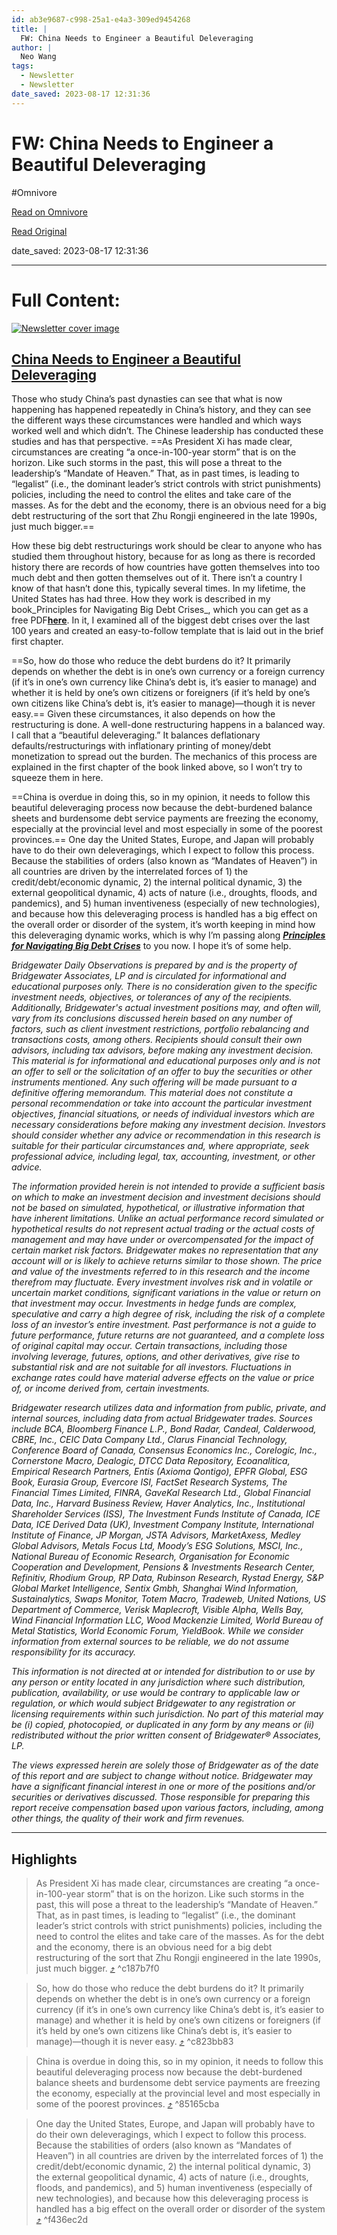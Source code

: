 ```yaml
---
id: ab3e9687-c998-25a1-e4a3-309ed9454268
title: |
  FW: China Needs to Engineer a Beautiful Deleveraging
author: |
  Neo Wang
tags:
  - Newsletter
  - Newsletter
date_saved: 2023-08-17 12:31:36
---
```


# FW: China Needs to Engineer a Beautiful Deleveraging
#Omnivore

[Read on Omnivore](https://omnivore.app/me/fw-china-needs-to-engineer-a-beautiful-deleveraging-18a04568e45)

[Read Original](https://omnivore.app/no_url?q=51dc4064-7a59-46c4-9a12-0c72d6c5693a)

date_saved: 2023-08-17 12:31:36


--- 

# Full Content: 

[![Newsletter cover image](https://proxy-prod.omnivore-image-cache.app/0x0,sP2cUcg5i1dKqmyOq2xezFrTdJycfy3Ue2vsdmci77Ik/https://media.licdn.com/dms/image/D4E12AQHhSc9PvLV1Zg/article-cover_image-shrink_600_2000/0/1692289046873?e=2147483647&v=beta&t=yb5KyHDrSDVPNY6i2byq8mUHmubGd8ubHnd05c8HaoE)](https://www.linkedin.com/comm/pulse/china-needs-engineer-beautiful-deleveraging-ray-dalio?lipi=urn%3Ali%3Apage%3Aemail%5Femail%5Fseries%5Ffollow%5Fnewsletter%5F01%3BO%2Fc3w3reRsSUCjPNHKqcWQ%3D%3D&midToken=AQGE5KqmyjRTnw&midSig=3s8rgpwkkqnWU1&trk=eml-email%5Fseries%5Ffollow%5Fnewsletter%5F01-newsletter%5Fcontent%5Fpreview-0-headline%5F&trkEmail=eml-email%5Fseries%5Ffollow%5Fnewsletter%5F01-newsletter%5Fcontent%5Fpreview-0-headline%5F-null-9vbofk~llfdig38~5a-null-null&eid=9vbofk-llfdig38-5a&otpToken=MTcwYzE4ZTgxMjI2Y2NjMmI0MjQwNGVjNGYxY2U1YmM4NmNiZDY0MjlmYWY4ZDYxNzZjMDA2NmI0NjU5NWRmMWZlZDNkZmJkNjNlZGNkZjY0NDlhY2M0ZTVmMDAxMjMwMjVkYzA2NzA5OWQ1OGE1MmIxOTNmNCwxLDE%3D)

## [China Needs to Engineer a Beautiful Deleveraging ](https://www.linkedin.com/comm/pulse/china-needs-engineer-beautiful-deleveraging-ray-dalio?lipi=urn%3Ali%3Apage%3Aemail%5Femail%5Fseries%5Ffollow%5Fnewsletter%5F01%3BO%2Fc3w3reRsSUCjPNHKqcWQ%3D%3D&midToken=AQGE5KqmyjRTnw&midSig=3s8rgpwkkqnWU1&trk=eml-email%5Fseries%5Ffollow%5Fnewsletter%5F01-newsletter%5Fcontent%5Fpreview-0-title%5F&trkEmail=eml-email%5Fseries%5Ffollow%5Fnewsletter%5F01-newsletter%5Fcontent%5Fpreview-0-title%5F-null-9vbofk~llfdig38~5a-null-null&eid=9vbofk-llfdig38-5a&otpToken=MTcwYzE4ZTgxMjI2Y2NjMmI0MjQwNGVjNGYxY2U1YmM4NmNiZDY0MjlmYWY4ZDYxNzZjMDA2NmI0NjU5NWRmMWZlZDNkZmJkNjNlZGNkZjY0NDlhY2M0ZTVmMDAxMjMwMjVkYzA2NzA5OWQ1OGE1MmIxOTNmNCwxLDE%3D)

Those who study China’s past dynasties can see that what is now happening has happened repeatedly in China’s history, and they can see the different ways these circumstances were handled and which ways worked well and which didn’t. The Chinese leadership has conducted these studies and has that perspective. ==As President Xi has made clear, circumstances are creating “a once-in-100-year storm” that is on the horizon. Like such storms in the past, this
 will pose a threat to the leadership’s “Mandate of Heaven.” That, as in past times, is leading to “legalist” (i.e., the dominant leader’s strict controls with strict punishments) policies, including the need to control the elites and take care of the masses.
 As for the debt and the economy, there is an obvious need for a big debt restructuring of the sort that Zhu Rongji engineered in the late 1990s, just much bigger.== 

How these big debt restructurings work should be clear to anyone who has studied them throughout history, because for as long as there is recorded history there are records of how countries have gotten themselves into too much debt and then gotten themselves out of it. There isn’t a country I know of that hasn’t done this, typically several times. In my lifetime, the United States has had three. How they work is described in my book_Principles for Navigating Big Debt Crises_, which you can get as a free PDF[**here**](https://www.principles.com/big-debt-crises). In it, I examined all of the biggest debt crises over the last 100 years and created an easy-to-follow template that is laid out in the brief first chapter. 

==So, how do those who reduce the debt burdens do it? It primarily depends on whether the debt is in one’s own currency or a foreign currency (if it’s in one’s own currency like China’s debt is,
 it’s easier to manage) and whether it is held by one’s own citizens or foreigners (if it’s held by one’s own citizens like China’s debt is, it’s easier to manage)—though it is never easy.== Given these circumstances, it also depends on how the restructuring is done. A well-done restructuring happens in a balanced way. I call that a “beautiful deleveraging.” It balances deflationary defaults/restructurings with inflationary printing of money/debt monetization to spread out the burden. The mechanics of this process are explained in the first chapter of the book linked above, so I won’t try to squeeze them in here.

==China is overdue in doing this, so in my opinion, it needs to follow this beautiful deleveraging process now because the debt-burdened balance sheets and burdensome debt service payments are freezing
 the economy, especially at the provincial level and most especially in some of the poorest provinces.== One day the United States, Europe, and Japan will probably have to do their own deleveragings, which I expect to follow this process. Because the stabilities of orders (also known as “Mandates of Heaven”) in all countries are driven by the interrelated forces of 1) the credit/debt/economic dynamic, 2) the internal political dynamic, 3) the external geopolitical dynamic, 4) acts of nature (i.e., droughts, floods, and pandemics), and 5) human inventiveness (especially of new technologies), and because how this deleveraging process is handled has a big effect on the overall order or disorder of the system, it’s worth keeping in mind how this deleveraging dynamic works, which is why I’m passing along [ _**Principles for Navigating Big Debt Crises**_](https://www.principles.com/big-debt-crises) to you now. I hope it’s of some help.

_Bridgewater Daily Observations is prepared by and is the property of Bridgewater Associates, LP and is circulated for informational and educational purposes only. There is no consideration given to the specific investment needs, objectives, or tolerances of any of the recipients. Additionally, Bridgewater's actual investment positions may, and often will, vary from its conclusions discussed herein based on any number of factors, such as client investment restrictions, portfolio rebalancing and transactions costs, among others. Recipients should consult their own advisors, including tax advisors, before making any investment decision. This material is for informational and educational purposes only and is not an offer to sell or the solicitation of an offer to buy the securities or other instruments mentioned. Any such offering will be made pursuant to a definitive offering memorandum. This material does not constitute a personal recommendation or take into account the particular investment objectives, financial situations, or needs of individual investors which are necessary considerations before making any investment decision. Investors should consider whether any advice or recommendation in this research is suitable for their particular circumstances and, where appropriate, seek professional advice, including legal, tax, accounting, investment, or other advice._

_The information provided herein is not intended to provide a sufficient basis on which to make an investment decision and investment decisions should not be based on simulated, hypothetical, or illustrative information that have inherent limitations. Unlike an actual performance record simulated or hypothetical results do not represent actual trading or the actual costs of management and may have under or overcompensated for the impact of certain market risk factors. Bridgewater makes no representation that any account will or is likely to achieve returns similar to those shown. The price and value of the investments referred to in this research and the income therefrom may fluctuate. Every investment involves risk and in volatile or uncertain market conditions, significant variations in the value or return on that investment may occur. Investments in hedge funds are complex, speculative and carry a high degree of risk, including the risk of a complete loss of an investor’s entire investment. Past performance is not a guide to future performance, future returns are not guaranteed, and a complete loss of original capital may occur. Certain transactions, including those involving leverage, futures, options, and other derivatives, give rise to substantial risk and are not suitable for all investors. Fluctuations in exchange rates could have material adverse effects on the value or price of, or income derived from, certain investments._

_Bridgewater research utilizes data and information from public, private, and internal sources, including data from actual Bridgewater trades. Sources include BCA, Bloomberg Finance L.P., Bond Radar, Candeal, Calderwood, CBRE, Inc., CEIC Data Company Ltd., Clarus Financial Technology, Conference Board of Canada, Consensus Economics Inc., Corelogic, Inc., Cornerstone Macro, Dealogic, DTCC Data Repository, Ecoanalitica, Empirical Research Partners, Entis (Axioma Qontigo), EPFR Global, ESG Book, Eurasia Group, Evercore ISI, FactSet Research Systems, The Financial Times Limited, FINRA, GaveKal Research Ltd., Global Financial Data, Inc., Harvard Business Review, Haver Analytics, Inc., Institutional Shareholder Services (ISS), The Investment Funds Institute of Canada, ICE Data, ICE Derived Data (UK), Investment Company Institute, International Institute of Finance, JP Morgan, JSTA Advisors, MarketAxess, Medley Global Advisors, Metals Focus Ltd, Moody’s ESG Solutions, MSCI, Inc., National Bureau of Economic Research, Organisation for Economic Cooperation and Development, Pensions & Investments Research Center, Refinitiv, Rhodium Group, RP Data, Rubinson Research, Rystad Energy, S&P Global Market Intelligence, Sentix Gmbh, Shanghai Wind Information, Sustainalytics, Swaps Monitor, Totem Macro, Tradeweb, United Nations, US Department of Commerce, Verisk Maplecroft, Visible Alpha, Wells Bay, Wind Financial Information LLC, Wood Mackenzie Limited, World Bureau of Metal Statistics, World Economic Forum, YieldBook. While we consider information from external sources to be reliable, we do not assume responsibility for its accuracy._

_This information is not directed at or intended for distribution to or use by any person or entity located in any jurisdiction where such distribution, publication, availability, or use would be contrary to applicable law or regulation, or which would subject Bridgewater to any registration or licensing requirements within such jurisdiction. No part of this material may be (i) copied, photocopied, or duplicated in any form by any means or (ii) redistributed without the prior written consent of Bridgewater® Associates, LP._

_The views expressed herein are solely those of Bridgewater as of the date of this report and are subject to change without notice. Bridgewater may have a significant financial interest in one or more of the positions and/or securities or derivatives discussed. Those responsible for preparing this report receive compensation based upon various factors, including, among other things, the quality of their work and firm revenues._

---

## Highlights

> As President Xi has made clear, circumstances are creating “a once-in-100-year storm” that is on the horizon. Like such storms in the past, this will pose a threat to the leadership’s “Mandate of Heaven.” That, as in past times, is leading to “legalist” (i.e., the dominant leader’s strict controls with strict punishments) policies, including the need to control the elites and take care of the masses. As for the debt and the economy, there is an obvious need for a big debt restructuring of the sort that Zhu Rongji engineered in the late 1990s, just much bigger. [⤴️](https://omnivore.app/me/fw-china-needs-to-engineer-a-beautiful-deleveraging-18a04568e45#c187b7f0-8858-42da-afd5-8925f773f883)  ^c187b7f0

> So, how do those who reduce the debt burdens do it? It primarily depends on whether the debt is in one’s own currency or a foreign currency (if it’s in one’s own currency like China’s debt is, it’s easier to manage) and whether it is held by one’s own citizens or foreigners (if it’s held by one’s own citizens like China’s debt is, it’s easier to manage)—though it is never easy. [⤴️](https://omnivore.app/me/fw-china-needs-to-engineer-a-beautiful-deleveraging-18a04568e45#c823bb83-e30f-4b6a-b0a7-019de55fdbf7)  ^c823bb83

> China is overdue in doing this, so in my opinion, it needs to follow this beautiful deleveraging process now because the debt-burdened balance sheets and burdensome debt service payments are freezing the economy, especially at the provincial level and most especially in some of the poorest provinces. [⤴️](https://omnivore.app/me/fw-china-needs-to-engineer-a-beautiful-deleveraging-18a04568e45#85165cba-e002-41f6-9945-34657b77d9dc)  ^85165cba

> One day the United States, Europe, and Japan will probably have to do their own deleveragings, which I expect to follow this process. Because the stabilities of orders (also known as “Mandates of Heaven”) in all countries are driven by the interrelated forces of 1) the credit/debt/economic dynamic, 2) the internal political dynamic, 3) the external geopolitical dynamic, 4) acts of nature (i.e., droughts, floods, and pandemics), and 5) human inventiveness (especially of new technologies), and because how this deleveraging process is handled has a big effect on the overall order or disorder of the system [⤴️](https://omnivore.app/me/fw-china-needs-to-engineer-a-beautiful-deleveraging-18a04568e45#f436ec2d-a68a-4833-bc53-5630ea911250)  ^f436ec2d

